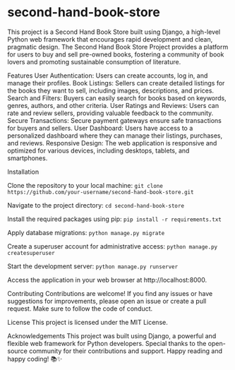 # second-hand-book-store
This project is a Second Hand Book Store built using Django, a high-level Python web framework that encourages rapid development and clean, pragmatic design. The Second Hand Book Store Project provides a platform for users to buy and sell pre-owned books, fostering a community of book lovers and promoting sustainable consumption of literature.

Features
User Authentication: Users can create accounts, log in, and manage their profiles.
Book Listings: Sellers can create detailed listings for the books they want to sell, including images, descriptions, and prices.
Search and Filters: Buyers can easily search for books based on keywords, genres, authors, and other criteria.
User Ratings and Reviews: Users can rate and review sellers, providing valuable feedback to the community.
Secure Transactions: Secure payment gateways ensure safe transactions for buyers and sellers.
User Dashboard: Users have access to a personalized dashboard where they can manage their listings, purchases, and reviews.
Responsive Design: The web application is responsive and optimized for various devices, including desktops, tablets, and smartphones.


Installation

Clone the repository to your local machine:
`
git clone https://github.com/your-username/second-hand-book-store.git
`

Navigate to the project directory:
`
cd second-hand-book-store
`

Install the required packages using pip:
`
pip install -r requirements.txt
`

Apply database migrations:
`
python manage.py migrate
`

Create a superuser account for administrative access:
`
python manage.py createsuperuser
`

Start the development server:
`
python manage.py runserver
`

Access the application in your web browser at http://localhost:8000.

Contributing
Contributions are welcome! If you find any issues or have suggestions for improvements, please open an issue or create a pull request. Make sure to follow the code of conduct.

License
This project is licensed under the MIT License.

Acknowledgements
This project was built using Django, a powerful and flexible web framework for Python developers.
Special thanks to the open-source community for their contributions and support.
Happy reading and happy coding! 📚✨
